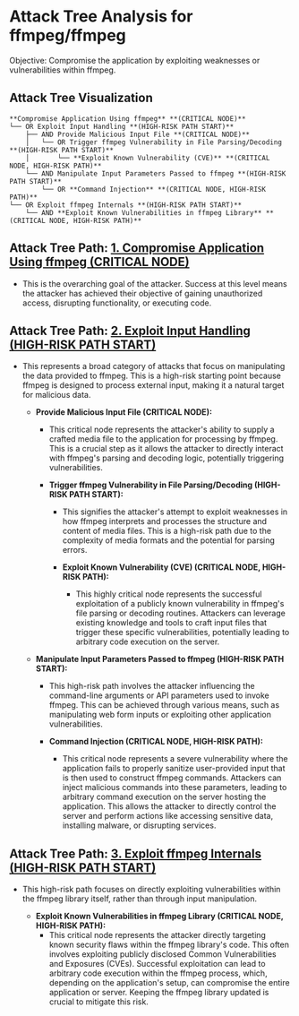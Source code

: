 # Attack Tree Analysis for ffmpeg/ffmpeg

Objective: Compromise the application by exploiting weaknesses or vulnerabilities within ffmpeg.

## Attack Tree Visualization

```
**Compromise Application Using ffmpeg** **(CRITICAL NODE)**
└── OR Exploit Input Handling **(HIGH-RISK PATH START)**
    ├── AND Provide Malicious Input File **(CRITICAL NODE)**
    │   └── OR Trigger ffmpeg Vulnerability in File Parsing/Decoding **(HIGH-RISK PATH START)**
    │       └── **Exploit Known Vulnerability (CVE)** **(CRITICAL NODE, HIGH-RISK PATH)**
    └── AND Manipulate Input Parameters Passed to ffmpeg **(HIGH-RISK PATH START)**
        └── OR **Command Injection** **(CRITICAL NODE, HIGH-RISK PATH)**
└── OR Exploit ffmpeg Internals **(HIGH-RISK PATH START)**
    └── AND **Exploit Known Vulnerabilities in ffmpeg Library** **(CRITICAL NODE, HIGH-RISK PATH)**
```


## Attack Tree Path: [1. Compromise Application Using ffmpeg (CRITICAL NODE)](./attack_tree_paths/1._compromise_application_using_ffmpeg_(critical_node).md)

*   This is the overarching goal of the attacker. Success at this level means the attacker has achieved their objective of gaining unauthorized access, disrupting functionality, or executing code.

## Attack Tree Path: [2. Exploit Input Handling (HIGH-RISK PATH START)](./attack_tree_paths/2._exploit_input_handling_(high-risk_path_start).md)

*   This represents a broad category of attacks that focus on manipulating the data provided to ffmpeg. This is a high-risk starting point because ffmpeg is designed to process external input, making it a natural target for malicious data.

    *   **Provide Malicious Input File (CRITICAL NODE):**
        *   This critical node represents the attacker's ability to supply a crafted media file to the application for processing by ffmpeg. This is a crucial step as it allows the attacker to directly interact with ffmpeg's parsing and decoding logic, potentially triggering vulnerabilities.

        *   **Trigger ffmpeg Vulnerability in File Parsing/Decoding (HIGH-RISK PATH START):**
            *   This signifies the attacker's attempt to exploit weaknesses in how ffmpeg interprets and processes the structure and content of media files. This is a high-risk path due to the complexity of media formats and the potential for parsing errors.

            *   **Exploit Known Vulnerability (CVE) (CRITICAL NODE, HIGH-RISK PATH):**
                *   This highly critical node represents the successful exploitation of a publicly known vulnerability in ffmpeg's file parsing or decoding routines. Attackers can leverage existing knowledge and tools to craft input files that trigger these specific vulnerabilities, potentially leading to arbitrary code execution on the server.

    *   **Manipulate Input Parameters Passed to ffmpeg (HIGH-RISK PATH START):**
        *   This high-risk path involves the attacker influencing the command-line arguments or API parameters used to invoke ffmpeg. This can be achieved through various means, such as manipulating web form inputs or exploiting other application vulnerabilities.

        *   **Command Injection (CRITICAL NODE, HIGH-RISK PATH):**
            *   This critical node represents a severe vulnerability where the application fails to properly sanitize user-provided input that is then used to construct ffmpeg commands. Attackers can inject malicious commands into these parameters, leading to arbitrary command execution on the server hosting the application. This allows the attacker to directly control the server and perform actions like accessing sensitive data, installing malware, or disrupting services.

## Attack Tree Path: [3. Exploit ffmpeg Internals (HIGH-RISK PATH START)](./attack_tree_paths/3._exploit_ffmpeg_internals_(high-risk_path_start).md)

*   This high-risk path focuses on directly exploiting vulnerabilities within the ffmpeg library itself, rather than through input manipulation.

    *   **Exploit Known Vulnerabilities in ffmpeg Library (CRITICAL NODE, HIGH-RISK PATH):**
        *   This critical node represents the attacker directly targeting known security flaws within the ffmpeg library's code. This often involves exploiting publicly disclosed Common Vulnerabilities and Exposures (CVEs). Successful exploitation can lead to arbitrary code execution within the ffmpeg process, which, depending on the application's setup, can compromise the entire application or server. Keeping the ffmpeg library updated is crucial to mitigate this risk.

